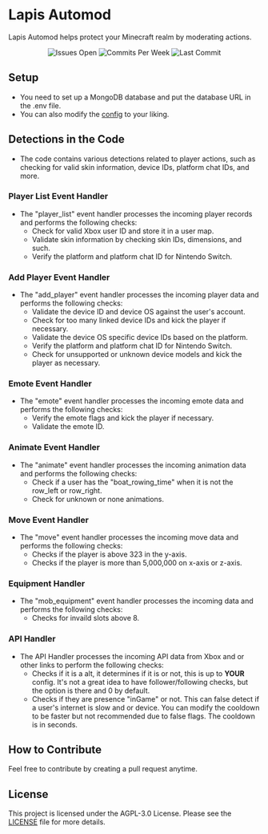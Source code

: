 # Lapis Automod
Lapis Automod helps protect your Minecraft realm by moderating actions.

<p align="center">
    <img src="https://img.shields.io/github/issues/Lapis-Utilities/Lapis-Automod?label=ISSUES%20OPEN&style=for-the-badge" alt="Issues Open">  
    <img src="https://img.shields.io/github/commit-activity/m/Lapis-Utilities/Lapis-Automod?style=for-the-badge" alt="Commits Per Week"> 
    <img src="https://img.shields.io/github/last-commit/Lapis-Utilities/Lapis-Automod?style=for-the-badge" alt="Last Commit">
</p>

## Setup
- You need to set up a MongoDB database and put the database URL in the .env file.
- You can also modify the [config](./config.json) to your liking.

## Detections in the Code
- The code contains various detections related to player actions, such as checking for valid skin information, device IDs, platform chat IDs, and more.

### Player List Event Handler
- The "player_list" event handler processes the incoming player records and performs the following checks:
  - Check for valid Xbox user ID and store it in a user map.
  - Validate skin information by checking skin IDs, dimensions, and such.
  - Verify the platform and platform chat ID for Nintendo Switch.

### Add Player Event Handler
- The "add_player" event handler processes the incoming player data and performs the following checks:
  - Validate the device ID and device OS against the user's account.
  - Check for too many linked device IDs and kick the player if necessary.
  - Validate the device OS specific device IDs based on the platform.
  - Verify the platform and platform chat ID for Nintendo Switch.
  - Check for unsupported or unknown device models and kick the player as necessary.

### Emote Event Handler
- The "emote" event handler processes the incoming emote data and performs the following checks:
  - Verify the emote flags and kick the player if necessary.
  - Validate the emote ID.

### Animate Event Handler
- The "animate" event handler processes the incoming animation data and performs the following checks:
  - Check if a user has the "boat_rowing_time" when it is not the row_left or row_right.
  - Check for unknown or none animations.

### Move Event Handler
- The "move" event handler processes the incoming move data and performs the following checks:
  - Checks if the player is above 323 in the y-axis.
  - Checks if the player is more than 5,000,000 on x-axis or z-axis.

### Equipment Handler
- The "mob_equipment" event handler processes the incoming data and performs the following checks:
  - Checks for invaild slots above 8.

### API Handler
- The API Handler processes the incoming API data from Xbox and or other links to perform the following checks:
  - Checks if it is a alt, it determines if it is or not, this is up to **YOUR** config. It's not a great idea to have follower/following checks, but the option is there and 0 by default.
  - Checks if they are presence "inGame" or not. This can false detect if a user's internet is slow and or device. You can modify the cooldown to be faster but not recommended due to false flags. The cooldown is in seconds.

## How to Contribute
Feel free to contribute by creating a pull request anytime.

## License
This project is licensed under the AGPL-3.0 License. Please see the [LICENSE](./LICENSE) file for more details.
